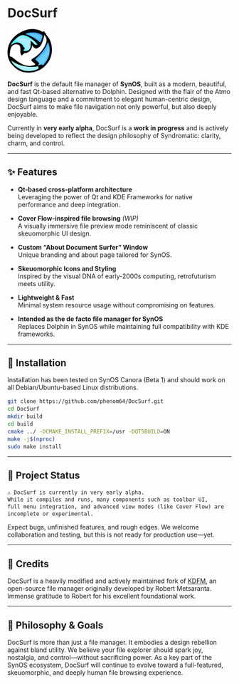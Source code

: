 # DocSurf

<a href="https://syndromatic.com"><img src="src/gfx/Old Syn Logo.png" alt="DocSurf Logo" width="100"/></a>

**DocSurf** is the default file manager of **SynOS**, built as a modern, beautiful, and fast Qt-based alternative to Dolphin. Designed with the flair of the Atmo design language and a commitment to elegant human-centric design, DocSurf aims to make file navigation not only powerful, but also deeply enjoyable.

Currently in **very early alpha**, DocSurf is a **work in progress** and is actively being developed to reflect the design philosophy of Syndromatic: clarity, charm, and control.

---

## ✨ Features

- **Qt-based cross-platform architecture**  
  Leveraging the power of Qt and KDE Frameworks for native performance and deep integration.
  
- **Cover Flow-inspired file browsing** *(WIP)*  
  A visually immersive file preview mode reminiscent of classic skeuomorphic UI design.
  
- **Custom “About Document Surfer” Window**  
  Unique branding and about page tailored for SynOS.
  
- **Skeuomorphic Icons and Styling**  
  Inspired by the visual DNA of early-2000s computing, retrofuturism meets utility.

- **Lightweight & Fast**  
  Minimal system resource usage without compromising on features.

- **Intended as the de facto file manager for SynOS**  
  Replaces Dolphin in SynOS while maintaining full compatibility with KDE frameworks.

---

## 💾 Installation

Installation has been tested on SynOS Canora (Beta 1) and should work on all Debian/Ubuntu-based Linux distributions.

```bash
git clone https://github.com/phenom64/DocSurf.git
cd DocSurf
mkdir build
cd build
cmake ../ -DCMAKE_INSTALL_PREFIX=/usr -DQT5BUILD=ON
make -j$(nproc)
sudo make install
```

---

## 🚧 Project Status
    ⚠️ DocSurf is currently in very early alpha.
    While it compiles and runs, many components such as toolbar UI,
    full menu integration, and advanced view modes (like Cover Flow) are incomplete or experimental.

Expect bugs, unfinished features, and rough edges. We welcome collaboration and testing, but this is not ready for production use—yet.

---

## 🙏 Credits
DocSurf is a heavily modified and actively maintained fork of <a href="https://sourceforge.net/projects/kdfm/">KDFM</a>, an open-source file manager originally developed by Robert Metsaranta. Immense gratitude to Robert for his excellent foundational work.

---

## 🧠 Philosophy & Goals
DocSurf is more than just a file manager. It embodies a design rebellion against bland utility. We believe your file explorer should spark joy, nostalgia, and control—without sacrificing power.
As a key part of the SynOS ecosystem, DocSurf will continue to evolve toward a full-featured, skeuomorphic, and deeply human file browsing experience.
